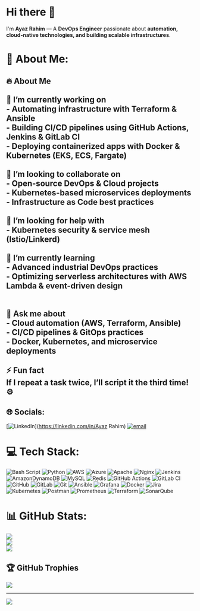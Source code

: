 # Hi there 👋  
I'm **Ayaz Rahim** — A **DevOps Engineer** passionate about **automation, cloud-native technologies, and building scalable infrastructures**.


# 💫 About Me:
## 🔥 About Me  <br><br>🚩 **I’m currently working on**  <br>- Automating infrastructure with **Terraform & Ansible**  <br>- Building CI/CD pipelines using **GitHub Actions, Jenkins & GitLab CI**  <br>- Deploying containerized apps with **Docker & Kubernetes (EKS, ECS, Fargate)**  <br><br>👯 **I’m looking to collaborate on**  <br>- Open-source **DevOps & Cloud projects**  <br>- Kubernetes-based **microservices deployments**  <br>- Infrastructure as Code best practices  <br><br>🤝 **I’m looking for help with**  <br>- Kubernetes security & service mesh (Istio/Linkerd)  <br><br>🌱 **I’m currently learning**  <br>- **Advanced industrial DevOps practices**  <br>- **Optimizing serverless architectures** with AWS Lambda & event-driven design  <br> <br><br>💬 **Ask me about**  <br>- Cloud automation (AWS, Terraform, Ansible)  <br>- CI/CD pipelines & GitOps practices  <br>- Docker, Kubernetes, and microservice deployments  <br><br>⚡ **Fun fact**  <br>If I repeat a task twice, I’ll script it the third time! ⚙️  <br>


## 🌐 Socials:
[![LinkedIn](https://img.shields.io/badge/LinkedIn-%230077B5.svg?logo=linkedin&logoColor=white)](https://linkedin.com/in/Ayaz Rahim) [![email](https://img.shields.io/badge/Email-D14836?logo=gmail&logoColor=white)](mailto:ayazrahim999@gmail.com) 

# 💻 Tech Stack:
![Bash Script](https://img.shields.io/badge/bash_script-%23121011.svg?style=for-the-badge&logo=gnu-bash&logoColor=white) ![Python](https://img.shields.io/badge/python-3670A0?style=for-the-badge&logo=python&logoColor=ffdd54) ![AWS](https://img.shields.io/badge/AWS-%23FF9900.svg?style=for-the-badge&logo=amazon-aws&logoColor=white) ![Azure](https://img.shields.io/badge/azure-%230072C6.svg?style=for-the-badge&logo=microsoftazure&logoColor=white) ![Apache](https://img.shields.io/badge/apache-%23D42029.svg?style=for-the-badge&logo=apache&logoColor=white) ![Nginx](https://img.shields.io/badge/nginx-%23009639.svg?style=for-the-badge&logo=nginx&logoColor=white) ![Jenkins](https://img.shields.io/badge/jenkins-%232C5263.svg?style=for-the-badge&logo=jenkins&logoColor=white) ![AmazonDynamoDB](https://img.shields.io/badge/Amazon%20DynamoDB-4053D6?style=for-the-badge&logo=Amazon%20DynamoDB&logoColor=white) ![MySQL](https://img.shields.io/badge/mysql-4479A1.svg?style=for-the-badge&logo=mysql&logoColor=white) ![Redis](https://img.shields.io/badge/redis-%23DD0031.svg?style=for-the-badge&logo=redis&logoColor=white) ![GitHub Actions](https://img.shields.io/badge/github%20actions-%232671E5.svg?style=for-the-badge&logo=githubactions&logoColor=white) ![GitLab CI](https://img.shields.io/badge/gitlab%20CI-%23181717.svg?style=for-the-badge&logo=gitlab&logoColor=white) ![GitHub](https://img.shields.io/badge/github-%23121011.svg?style=for-the-badge&logo=github&logoColor=white) ![GitLab](https://img.shields.io/badge/gitlab-%23181717.svg?style=for-the-badge&logo=gitlab&logoColor=white) ![Git](https://img.shields.io/badge/git-%23F05033.svg?style=for-the-badge&logo=git&logoColor=white) ![Ansible](https://img.shields.io/badge/ansible-%231A1918.svg?style=for-the-badge&logo=ansible&logoColor=white) ![Grafana](https://img.shields.io/badge/grafana-%23F46800.svg?style=for-the-badge&logo=grafana&logoColor=white) ![Docker](https://img.shields.io/badge/docker-%230db7ed.svg?style=for-the-badge&logo=docker&logoColor=white) ![Jira](https://img.shields.io/badge/jira-%230A0FFF.svg?style=for-the-badge&logo=jira&logoColor=white) ![Kubernetes](https://img.shields.io/badge/kubernetes-%23326ce5.svg?style=for-the-badge&logo=kubernetes&logoColor=white) ![Postman](https://img.shields.io/badge/Postman-FF6C37?style=for-the-badge&logo=postman&logoColor=white) ![Prometheus](https://img.shields.io/badge/Prometheus-E6522C?style=for-the-badge&logo=Prometheus&logoColor=white) ![Terraform](https://img.shields.io/badge/terraform-%235835CC.svg?style=for-the-badge&logo=terraform&logoColor=white) ![SonarQube](https://img.shields.io/badge/SonarQube-black?style=for-the-badge&logo=sonarqube&logoColor=4E9BCD)
# 📊 GitHub Stats:
![](https://github-readme-stats.vercel.app/api?username=AyazRahim&theme=dark&hide_border=false&include_all_commits=true&count_private=true)<br/>
![](https://nirzak-streak-stats.vercel.app/?user=AyazRahim&theme=dark&hide_border=false)<br/>
![](https://github-readme-stats.vercel.app/api/top-langs/?username=AyazRahim&theme=dark&hide_border=false&include_all_commits=true&count_private=true&layout=compact)

## 🏆 GitHub Trophies
![](https://github-profile-trophy.vercel.app/?username=AyazRahim&theme=radical&no-frame=false&no-bg=true&margin-w=4)

---
[![](https://visitcount.itsvg.in/api?id=AyazRahim&icon=0&color=0)](https://visitcount.itsvg.in)

<!-- Proudly created with GPRM ( https://gprm.itsvg.in ) -->
